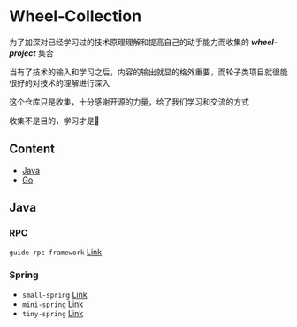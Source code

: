 # Wheel-Collection

为了加深对已经学习过的技术原理理解和提高自己的动手能力而收集的 ***wheel-project*** 集合

当有了技术的输入和学习之后，内容的输出就显的格外重要，而轮子类项目就很能很好的对技术的理解进行深入

这个仓库只是收集，十分感谢开源的力量，给了我们学习和交流的方式

收集不是目的，学习才是🤗

## Content

- [Java](#Java)
- [Go](#Go)


## Java

### RPC

```guide-rpc-framework``` [Link](https://github.com/Snailclimb/guide-rpc-framework)



### Spring

- ```small-spring``` [Link](https://github.com/fuzhengwei/small-spring)
- ```mini-spring``` [Link](https://github.com/DerekYRC/mini-spring)
- ```tiny-spring``` [Link](https://github.com/code4craft/tiny-spring)


